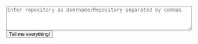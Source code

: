 <form action="#" method="post">
  <textarea name="repos" rows="4" style="width:100%" placeholder="Enter repository as Username/Repository separated by commas"></textarea>
  <br>
  <input type="submit" name="submit" value="Tell me everything!"/>
</form>
